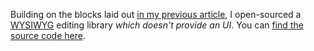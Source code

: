 Building on the blocks laid out [in my previous article][1], I open-sourced a [WYSIWYG][2] editing library _which doesn't provide an UI_. You can [find the source code here][3].

[1]: /2013/10/25/event-emitter-obey-and-report
[2]: http://en.wikipedia.org/wiki/WYSIWYG
[3]: https://github.com/bevacqua/ponyedit
